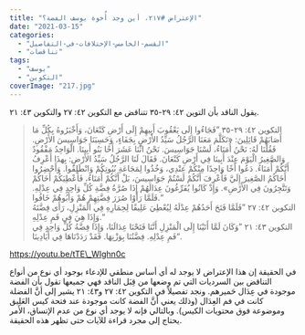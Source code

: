 ```yaml
---
title: "الإعتراض #٢١٧، أين وجد أُخوة يوسف الفضة؟"
date: "2021-03-15"
categories: 
  - "القسم-الخامس-الإختلافات-في-التفاصيل"
  - "تناقضات"
tags: 
  - "يوسف"
  - "التكوين"
coverImage: "217.jpg"
---
```


يقول الناقد بأن التوين ٤٢: ٢٩-٣٥ تتناقض مع التكوين ٤٢: ٢٧ والتكوين ٤٣: ٢١.

> التكوين ٤٢: ٢٩-٣٥ ”فَجَاءُوا إِلَى يَعْقُوبَ أَبِيهِمْ إِلَى أَرْضِ كَنْعَانَ، وَأَخْبَرُوهُ بِكُلِّ مَا أَصَابَهُمْ قَائِلِينَ: «تَكَلَّمَ مَعَنَا الرَّجُلُ سَيِّدُ الأَرْضِ بِجَفَاءٍ، وَحَسِبَنَا جَوَاسِيسَ الأَرْضِ. فَقُلْنَا لَهُ: نَحْنُ أُمَنَاءُ، لَسْنَا جَوَاسِيسَ. نَحْنُ اثْنَا عَشَرَ أَخًا بَنُو أَبِينَا. الْوَاحِدُ مَفْقُودٌ وَالصَّغِيرُ الْيَوْمَ عِنْدَ أَبِينَا فِي أَرْضِ كَنْعَانَ. فَقَالَ لَنَا الرَّجُلُ سَيِّدُ الأَرْضِ: بِهذَا أَعْرِفُ أَنَّكُمْ أُمَنَاءُ. دَعُوا أَخًا وَاحِدًا مِنْكُمْ عِنْدِي، وَخُذُوا لِمَجَاعَةِ بُيُوتِكُمْ وَانْطَلِقُوا. وَأَحْضِرُوا أَخَاكُمُ الصَّغِيرَ إِلَيَّ فَأَعْرِفَ أَنَّكُمْ لَسْتُمْ جَوَاسِيسَ، بَلْ أَنَّكُمْ أُمَنَاءُ، فَأُعْطِيَكُمْ أَخَاكُمْ وَتَتَّجِرُونَ فِي الأَرْضِ». وَإِذْ كَانُوا يُفَرِّغُونَ عِدَالَهُمْ إِذَا صُرَّةُ فِضَّةِ كُلِّ وَاحِدٍ فِي عِدْلِهِ. فَلَمَّا رَأَوْا صُرَرَ فِضَّتِهِمْ هُمْ وَأَبُوهُمْ خَافُوا.“  
> التكوين ٤٢: ٢٧ ”فَلَمَّا فَتَحَ أَحَدُهُمْ عِدْلَهُ لِيُعْطِيَ عَلِيقًا لِحِمَارِهِ فِي الْمَنْزِلِ، رَأَى فِضَّتَهُ وَإِذَا هِيَ فِي فَمِ عِدْلِهِ.“  
> التكوين ٤٣: ٢١ ”وَكَانَ لَمَّا أَتَيْنَا إِلَى الْمَنْزِلِ أَنَّنَا فَتَحْنَا عِدَالَنَا، وَإِذَا فِضَّةُ كُلِّ وَاحِدٍ فِي فَمِ عِدْلِهِ. فِضَّتُنَا بِوَزْنِهَا. فَقَدْ رَدَدْنَاهَا فِي أَيَادِينَا“.

https://youtu.be/tTE\_WIghn0c

في الحقيقة إن هذا الإعتراض لا يوجد له أي أساس منطقي للإدعاء بوجود أي نوع من أنواع التناقض بين السرديات التي تم وضعها من قِبَل الناقد فهي جميعها تقول بأن الفضة موجودة في عِدَال حَميرهم. ونجد تفصيلاً في التكوين ٤٢: ٢٧ و٤٣: ٢١ يشير إلى أنَّ الفضلة كانت في فم العِدَال (وذلك يعني أنَّ الفضة كانت موجودة عند فتحة كيس العَلِيق وموضوعة فوق محتويات الكيس). وبالتالي فإنه لا يوجد أي نوع من عدم الإتساق، الأمر يحتاج إلى مجرد قراءة للآيات حتى تظهر هذه الحقيقة.

